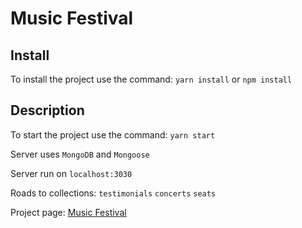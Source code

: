 # Music Festival

## Install

To install the project use the command: `yarn install` or `npm install`

## Description

To start the project use the command: `yarn start`

Server uses `MongoDB` and `Mongoose`

Server run on `localhost:3030`

Roads to collections: `testimonials` `concerts` `seats`

Project page: [Music Festival](https://music-festival.karollion.repl.co/order-a-ticket)
